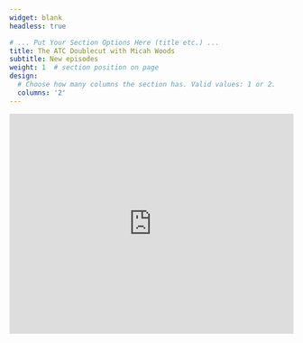 ```yaml
---
widget: blank
headless: true

# ... Put Your Section Options Here (title etc.) ...
title: The ATC Doublecut with Micah Woods
subtitle: New episodes
weight: 1  # section position on page
design:
  # Choose how many columns the section has. Valid values: 1 or 2.
  columns: '2'
---
```


<iframe width="100%" height="390" frameborder="no" scrolling="no" seamless src="https://share.transistor.fm/e/the-atc-doublecut-with-micah-woods/playlist"></iframe>

